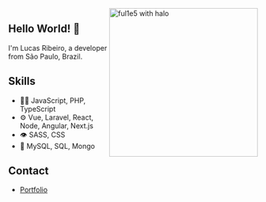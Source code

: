 <img src="https://media.giphy.com/media/WFZvB7VIXBgiz3oDXE/giphy.gif" align="right" width="300" alt="ful1e5 with halo"/>

## Hello World! 👋
I'm Lucas Ribeiro, a developer from São Paulo, Brazil.

## Skills
- 👨‍💻 JavaScript, PHP, TypeScript
- ⚙️ Vue, Laravel, React, Node, Angular, Next.js
- 👁️ SASS, CSS
- 💽 MySQL, SQL, Mongo

## Contact
- [Portfolio](https://zerorulez.github.io/#/)

